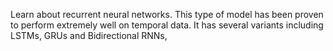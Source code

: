 Learn about recurrent neural networks. This type of model has been proven to perform extremely well on temporal data. It has several variants including LSTMs, GRUs and Bidirectional RNNs, 
